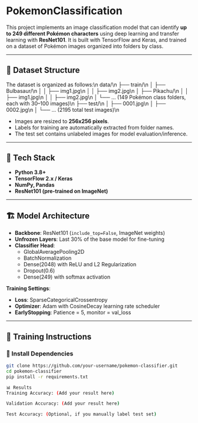 # PokemonClassification
This project implements an image classification model that can identify **up to 249 different Pokémon characters** using deep learning and transfer learning with **ResNet101**. It is built with TensorFlow and Keras, and trained on a dataset of Pokémon images organized into folders by class.

---

## 📂 Dataset Structure

The dataset is organized as follows:\n
data/\n
├── train/\n
│ ├── Bulbasaur/\n
│ │ ├── img1.jpg\n
│ │ ├── img2.jpg\n
│ ├── Pikachu/\n
│ │ ├── img1.jpg\n
│ │ ├── img2.jpg\n
│ └── ... (149 Pokémon class folders, each with 30–100 images)\n
├── test/\n
│ ├── 0001.jpg\n
│ ├── 0002.jpg\n
│ └── ... (2195 total test images)\n

- Images are resized to **256x256 pixels**.
- Labels for training are automatically extracted from folder names.
- The test set contains unlabeled images for model evaluation/inference.

---

## 🧰 Tech Stack

- **Python 3.8+**
- **TensorFlow 2.x / Keras**
- **NumPy, Pandas**
- **ResNet101 (pre-trained on ImageNet)**

---

## 🏗️ Model Architecture

- **Backbone**: ResNet101 (`include_top=False`, ImageNet weights)
- **Unfrozen Layers**: Last 30% of the base model for fine-tuning
- **Classifier Head**:
  - GlobalAveragePooling2D
  - BatchNormalization
  - Dense(2048) with ReLU and L2 Regularization
  - Dropout(0.6)
  - Dense(249) with softmax activation

**Training Settings**:
- **Loss**: SparseCategoricalCrossentropy
- **Optimizer**: Adam with CosineDecay learning rate scheduler
- **EarlyStopping**: Patience = 5, monitor = val_loss

---

## 🧪 Training Instructions

### 🔧 Install Dependencies

```bash
git clone https://github.com/your-username/pokemon-classifier.git
cd pokemon-classifier
pip install -r requirements.txt

📊 Results
Training Accuracy: (Add your result here)

Validation Accuracy: (Add your result here)

Test Accuracy: (Optional, if you manually label test set)
